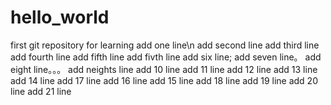# hello_world
first git repository for learning
add one line\n
add second line
add third line
add fourth line
add fifth line
add fivth line
add six line;
add seven line。
add eight line。。。
add neights line
add 10 line
add 11 line
add 12 line
add 13 line
add 14 line
add 17 line
add 16 line
add 15 line
add 18 line
add 19 line
add 20 line
add 21 line

